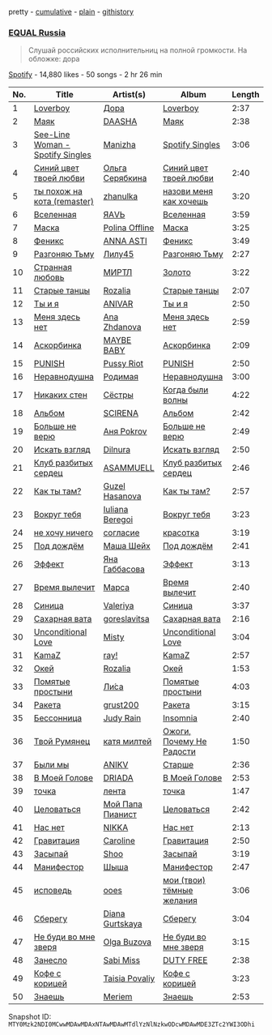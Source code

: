 pretty - [cumulative](/playlists/cumulative/37i9dQZF1DWWgdl6IRdIlO.md) - [plain](/playlists/plain/37i9dQZF1DWWgdl6IRdIlO) - [githistory](https://github.githistory.xyz/mackorone/spotify-playlist-archive/blob/main/playlists/plain/37i9dQZF1DWWgdl6IRdIlO)

### [EQUAL Russia](https://open.spotify.com/playlist/37i9dQZF1DWWgdl6IRdIlO)

> Слушай российских исполнительниц на полной громкости\. На обложке: дора

[Spotify](https://open.spotify.com/user/spotify) - 14,880 likes - 50 songs - 2 hr 26 min

| No. | Title | Artist(s) | Album | Length |
|---|---|---|---|---|
| 1 | [Loverboy](https://open.spotify.com/track/5L2qd1EBfNQJBW0FivYmXj) | [Дора](https://open.spotify.com/artist/2eiThpX5zH6LFmqP2HY1hL) | [Loverboy](https://open.spotify.com/album/4RYhipPJtMStS2RvU6iWML) | 2:37 |
| 2 | [Маяк](https://open.spotify.com/track/1jtQFSPSWF30S6iAU3YiB9) | [DAASHA](https://open.spotify.com/artist/4laOdFXD7P5gNDCSTX24Ag) | [Маяк](https://open.spotify.com/album/2ULYGpRVpKeHwE0oArJq5h) | 2:38 |
| 3 | [See\-Line Woman \- Spotify Singles](https://open.spotify.com/track/5QTZD7iE8OARObb9egyphr) | [Manizha](https://open.spotify.com/artist/1Y53ZUhXBydAzILo4Qa0s1) | [Spotify Singles](https://open.spotify.com/album/221ORmKMPS8LdMDs3xcSFk) | 3:06 |
| 4 | [Синий цвет твоей любви](https://open.spotify.com/track/0NkIX8nkhd3pbSRAuPb4Jm) | [Ольга Серябкина](https://open.spotify.com/artist/1Hd2ZcCOUCR5U1xDTbpDv8) | [Синий цвет твоей любви](https://open.spotify.com/album/42Nzq44LszLjjZ5kwePWpC) | 2:40 |
| 5 | [ты похож на кота \(remaster\)](https://open.spotify.com/track/4KmqPg8BC5pauAEV8vdbkn) | [zhanulka](https://open.spotify.com/artist/260kWe4y9lg7YFDsZBgsLv) | [назови меня как хочешь](https://open.spotify.com/album/1acRqt6qGxr5DZl8atmZ0q) | 3:20 |
| 6 | [Вселенная](https://open.spotify.com/track/51mEdO7weCEIzJiNzuKEqE) | [ЯАVЬ](https://open.spotify.com/artist/2cz4rcRmFSof5wbCjAoGyX) | [Вселенная](https://open.spotify.com/album/54VOudAusHANbLo3XXxgkq) | 3:59 |
| 7 | [Маска](https://open.spotify.com/track/3GgYugwZ5K8yl6JT4al8wm) | [Polina Offline](https://open.spotify.com/artist/64ci4G6rPEzTPAcPvb404t) | [Маска](https://open.spotify.com/album/6hAQzRHDeZOzYABfthOEaC) | 3:25 |
| 8 | [Феникс](https://open.spotify.com/track/5cFZNFr6cEYpUFn4N8BmZf) | [ANNA ASTI](https://open.spotify.com/artist/40YXr3tdSqFv0kfmgjj8vP) | [Феникс](https://open.spotify.com/album/0qzKhAQWhNIfzNcgGiYLMS) | 3:49 |
| 9 | [Разгоняю Тьму](https://open.spotify.com/track/055K7npwoseI4JreK4QmUz) | [Лилу45](https://open.spotify.com/artist/3S2ZPs0ccEwknZLPQDbGSw) | [Разгоняю Тьму](https://open.spotify.com/album/6jywLttIIxFudOqdYO72g2) | 2:27 |
| 10 | [Странная любовь](https://open.spotify.com/track/3XGQh64cPTtmxEauOMFIiX) | [МИРТЛ](https://open.spotify.com/artist/1gLBgIOGnsp0aeIUGYlH4m) | [Золото](https://open.spotify.com/album/6V9PIfJKSmNtlePQWrKsWO) | 3:22 |
| 11 | [Старые танцы](https://open.spotify.com/track/22LBIPdxyka9gHWkP2Mtgj) | [Rozalia](https://open.spotify.com/artist/5YRpAgLPVUfeXtoRMWkj7C) | [Старые танцы](https://open.spotify.com/album/3ngoypQTqqNa7JGJEqSjlA) | 2:07 |
| 12 | [Ты и я](https://open.spotify.com/track/0fInRqmrQDd2UDrG9bDckq) | [ANIVAR](https://open.spotify.com/artist/1pU40mNxB72IERMSbGwCBm) | [Ты и я](https://open.spotify.com/album/2USEWO51dxPEtjgSHIiOKi) | 2:50 |
| 13 | [Меня здесь нет](https://open.spotify.com/track/1bE32O6484ETeAU7EvNYMu) | [Ana Zhdanova](https://open.spotify.com/artist/7g0pNOr9kW5VPayHermOrS) | [Меня здесь нет](https://open.spotify.com/album/3wA4iH5X2koSed00Eqe801) | 2:59 |
| 14 | [Аскорбинка](https://open.spotify.com/track/3TpprxzjCl9wepoJfbpq39) | [MAYBE BABY](https://open.spotify.com/artist/2u3ZpvdeLOLg3mIvQg0jZh) | [Аскорбинка](https://open.spotify.com/album/6BeTwg5qWyL4W8dfs9NbW8) | 2:09 |
| 15 | [PUNISH](https://open.spotify.com/track/1fOYFkUgtbPG2oK2j6SRcK) | [Pussy Riot](https://open.spotify.com/artist/2hThsqaVEAWhWPBXnaOfB9) | [PUNISH](https://open.spotify.com/album/0Tndqp61XJ31Ht6o7IC5JN) | 2:50 |
| 16 | [Неравнодушна](https://open.spotify.com/track/0fFbx2DCZzrX9LI4uA4jGy) | [Родимая](https://open.spotify.com/artist/0JaaXyial0LiuBMa3ZM5mW) | [Неравнодушна](https://open.spotify.com/album/4v3baxI46qn48A4ftdWHPl) | 3:00 |
| 17 | [Никаких стен](https://open.spotify.com/track/26xjjtWGqIVR5AxZj1pb6S) | [Сёстры](https://open.spotify.com/artist/1anDkNxpUwY1IiJViMZZf6) | [Когда были волны](https://open.spotify.com/album/2S6dLBYwOhyepLH33Fv6VJ) | 4:22 |
| 18 | [Альбом](https://open.spotify.com/track/13swps7ZsQ1uEXqVN9Lklj) | [SCIRENA](https://open.spotify.com/artist/7l7B6CBUbV3SUp0dIiLKkA) | [Альбом](https://open.spotify.com/album/1XguMNl1CJlUdcEHl2rUtS) | 2:42 |
| 19 | [Больше не верю](https://open.spotify.com/track/76TDjXGyiUQJz5cU9yG39M) | [Аня Pokrov](https://open.spotify.com/artist/4oDeXiBBErQcEr3MuSJiVs) | [Больше не верю](https://open.spotify.com/album/1VP5u5tYmqcKzyiUxlqgoC) | 2:49 |
| 20 | [Искать взгляд](https://open.spotify.com/track/2KE6SpIok3WOVX2mWeo6yL) | [Dilnura](https://open.spotify.com/artist/1dhM8Fls7veXIVuc9pzRz8) | [Искать взгляд](https://open.spotify.com/album/2GqDhORo9CDbuH43XmGYJp) | 2:50 |
| 21 | [Клуб разбитых сердец](https://open.spotify.com/track/3Tl3CX3Y5fgWV0ghbyAlEo) | [ASAMMUELL](https://open.spotify.com/artist/6qZoE5NzuBqaGSEJmt7HrY) | [Клуб разбитых сердец](https://open.spotify.com/album/5oKliJh2mESE7TriFkAB1l) | 2:46 |
| 22 | [Как ты там?](https://open.spotify.com/track/3j1F9YODhqQmLB54dJyjbw) | [Guzel Hasanova](https://open.spotify.com/artist/6cqUwTVAct42Whfr3UXdin) | [Как ты там?](https://open.spotify.com/album/5Ii0HEsxyNZgPmuvFdwEOq) | 2:57 |
| 23 | [Вокруг тебя](https://open.spotify.com/track/746Okp3RpZY2brn6Ew4b25) | [Iuliana Beregoi](https://open.spotify.com/artist/6nNfOfgm69ASAI4UM8Xaym) | [Вокруг тебя](https://open.spotify.com/album/4E3bbYiw8JNurGTY3E7AuO) | 3:23 |
| 24 | [не хочу ничего](https://open.spotify.com/track/1KwBlUiDYB1c9px5RfWKPu) | [согласие](https://open.spotify.com/artist/5nz0dbzeHwXm9vy9OdXpa2) | [красотка](https://open.spotify.com/album/5e3l6mnS32TZ0djpJ9AOQq) | 3:19 |
| 25 | [Под дождём](https://open.spotify.com/track/0dzhldXcGRwZ0Pze3rHCEZ) | [Маша Шейх](https://open.spotify.com/artist/5U3FA2DfAyFEwneHeRJdFE) | [Под дождём](https://open.spotify.com/album/4BmJTiSxpyNu7guFQ5KcE9) | 2:41 |
| 26 | [Эффект](https://open.spotify.com/track/5cgIJLEwzYhHqhVt64AaT2) | [Яна Габбасова](https://open.spotify.com/artist/477OlcKBycXPOr437Tm0E2) | [Эффект](https://open.spotify.com/album/1DAAngLmCKiQodRjlxc7OQ) | 3:13 |
| 27 | [Время вылечит](https://open.spotify.com/track/6BLFySwMunuFHbfzQw2HLv) | [Марса](https://open.spotify.com/artist/5soG5WuV8BRVMrQbG7z4Yv) | [Время вылечит](https://open.spotify.com/album/4JMANz02ZvfBf19nBPODSG) | 2:40 |
| 28 | [Синица](https://open.spotify.com/track/0QzEErarZwZD4eu7mg1bwc) | [Valeriya](https://open.spotify.com/artist/3KYkCbCf8S3RDAtFoBT3qW) | [Синица](https://open.spotify.com/album/7lSeW4bvdYQxXZuiobPLYU) | 3:37 |
| 29 | [Сахарная вата](https://open.spotify.com/track/5goDrvUaBiOvUmUaHY5GId) | [goreslavitsa](https://open.spotify.com/artist/7JJwzYVVUslrVuhgNe25ns) | [Сахарная вата](https://open.spotify.com/album/5go25vdXFchwgu96VyOlET) | 2:16 |
| 30 | [Unconditional Love](https://open.spotify.com/track/6vuWKdgJb5hGP8aC7cGn49) | [Misty](https://open.spotify.com/artist/3PBf3Tp58qHL8ejAuHaOB7) | [Unconditional Love](https://open.spotify.com/album/1X9gNw1JuVNKQu8vRewA6L) | 3:04 |
| 31 | [KamaZ](https://open.spotify.com/track/2Zzk8S8zg6NtIhvkLQzQpr) | [ray!](https://open.spotify.com/artist/2Jf52uY8zUMsVMWeeMNnPg) | [KamaZ](https://open.spotify.com/album/3o6Ka7OeuUfkPPLmB7tRwG) | 2:57 |
| 32 | [Окей](https://open.spotify.com/track/4P9buVd42NE3akA88EUDQp) | [Rozalia](https://open.spotify.com/artist/5YRpAgLPVUfeXtoRMWkj7C) | [Окей](https://open.spotify.com/album/0nk9Id7tshsDW2wwTWWoUf) | 1:53 |
| 33 | [Помятые простыни](https://open.spotify.com/track/1f9b6ZADsI5jETQS0oI73m) | [Ли́са](https://open.spotify.com/artist/2Drb6zIXJwX1aFfLwaOVyI) | [Помятые простыни](https://open.spotify.com/album/6WUeyw83GHGSQkdFsXHPJN) | 4:03 |
| 34 | [Ракета](https://open.spotify.com/track/06QwOIL244QiHhUl2MTTYO) | [grust200](https://open.spotify.com/artist/1k5vnHUStfsCGwTmfydJyM) | [Ракета](https://open.spotify.com/album/0Z8drEvtKsZcXoTiJUoC4U) | 3:15 |
| 35 | [Бессонница](https://open.spotify.com/track/7EAJLEr0C2qbcBmLUNAqkt) | [Judy Rain](https://open.spotify.com/artist/0bS4QQUfToKeRTuo11VCSq) | [Insomnia](https://open.spotify.com/album/2D8pXxtytfFEQqLBAlehkt) | 2:40 |
| 36 | [Твой Румянец](https://open.spotify.com/track/62vHbyXQfVitEYeFkg2G3x) | [катя милтей](https://open.spotify.com/artist/7ghBdIc5Lj3pbAvTa0Xums) | [Ожоги, Почему Не Радости](https://open.spotify.com/album/4hqHZROKCAnWGBBIc8nNxV) | 1:50 |
| 37 | [Были мы](https://open.spotify.com/track/2UxXCABr0SN3iCbdYilB1I) | [ANIKV](https://open.spotify.com/artist/4uWhcZCwuPopf6JGvwsN2B) | [Старше](https://open.spotify.com/album/1fYMMkuHEa84EBTBULKHpI) | 2:36 |
| 38 | [В Моей Голове](https://open.spotify.com/track/6aVOvD7UYwZDTBfY7gwtzy) | [DRIADA](https://open.spotify.com/artist/0rxBFr01RSufjwA0AOyQAV) | [В Моей Голове](https://open.spotify.com/album/5WclBmrMGLnIDnhFscJKSg) | 2:53 |
| 39 | [точка](https://open.spotify.com/track/5fMJyr5VSMk8UrARFVF6JU) | [лента](https://open.spotify.com/artist/0d4OcyPR9SLNnYDqRwJ4xw) | [точка](https://open.spotify.com/album/7vdNdjCVwtL97kjZyk62se) | 1:47 |
| 40 | [Целоваться](https://open.spotify.com/track/5hjhOcm9CwNIefWIyyDVwR) | [Мой Папа Пианист](https://open.spotify.com/artist/4oIh8bBpnkATMl5KKkGFGS) | [Целоваться](https://open.spotify.com/album/4IW0gup5ocp9oRKw2NsWea) | 2:42 |
| 41 | [Нас нет](https://open.spotify.com/track/6W62eAqFOZetV5RnEjnu24) | [NIKKA](https://open.spotify.com/artist/6z1aHVxCdXaH04tVujQuuJ) | [Нас нет](https://open.spotify.com/album/27NU4sECgNHAyo3I7ryVst) | 2:13 |
| 42 | [Гравитация](https://open.spotify.com/track/0xXcyJ8eiVZYPmPUy3uLY1) | [Caroline](https://open.spotify.com/artist/6gyAUZxleWj1WbUcAEeJUx) | [Гравитация](https://open.spotify.com/album/1coLZxF42O9EovzVdQKK1Z) | 2:50 |
| 43 | [Засыпай](https://open.spotify.com/track/0baPvnekIcZHcFqWqUbjyz) | [Shoo](https://open.spotify.com/artist/2qpHWywENugrQQBmn8lq7T) | [Засыпай](https://open.spotify.com/album/1KflbFxeTlLR1Uc21cvjbz) | 3:19 |
| 44 | [Манифестор](https://open.spotify.com/track/34CXjv4Rr9h4DNGVpQoOxF) | [Шыша](https://open.spotify.com/artist/39bxB3QBKjOTuKKOy8Fv1u) | [Манифестор](https://open.spotify.com/album/7GTVjaJZAW0XKp3FvQ8V8L) | 2:47 |
| 45 | [исповедь](https://open.spotify.com/track/7DA3uEmjibeJOnPxEMNshL) | [ooes](https://open.spotify.com/artist/0aXi5kveuKNm6t5vGVeUBM) | [мои \(твои\) тёмные желания](https://open.spotify.com/album/4nIqE64E4RzPqiOerVdI01) | 3:06 |
| 46 | [Сберегу](https://open.spotify.com/track/6uQxxHffHEQyeMBvlFtaoA) | [Diana Gurtskaya](https://open.spotify.com/artist/50g9kiPARUpUOpGCYBYjcD) | [Сберегу](https://open.spotify.com/album/27roTMXz7CS2aoyJVuT0af) | 3:04 |
| 47 | [Не буди во мне зверя](https://open.spotify.com/track/5PsbmJUxxMGEheI7KCnQ2m) | [Olga Buzova](https://open.spotify.com/artist/6D0uq3URoqvg5EcTzEsNUa) | [Не буди во мне зверя](https://open.spotify.com/album/27d641yfb0D5f4sOmzePi8) | 3:15 |
| 48 | [Занесло](https://open.spotify.com/track/5plDxg8aNao5hNFLwskVNR) | [Sabi Miss](https://open.spotify.com/artist/5wC0YI0WGKnnJyN86L1SdT) | [DUTY FREE](https://open.spotify.com/album/4X73RMTEMJNqIy1A6erxyl) | 2:38 |
| 49 | [Кофе с корицей](https://open.spotify.com/track/3tmBj6xfHjhiV8dsHLakcQ) | [Taisia Povaliy](https://open.spotify.com/artist/27dCQviWOwbECzRe9o8xes) | [Кофе с корицей](https://open.spotify.com/album/2V97H6MtqDUsogGiF2czJU) | 3:23 |
| 50 | [Знаешь](https://open.spotify.com/track/2d863nfEJh9gWEINlmOrDq) | [Meriem](https://open.spotify.com/artist/09T5OzAFNygRddFIs93q29) | [Знаешь](https://open.spotify.com/album/64qGQVsTxduUUw5heV8EwB) | 2:53 |

Snapshot ID: `MTY0Mzk2NDI0MCwwMDAwMDAxNTAwMDAwMTdlYzNlNzkwODcwMDAwMDE3ZTc2YWI3ODhi`